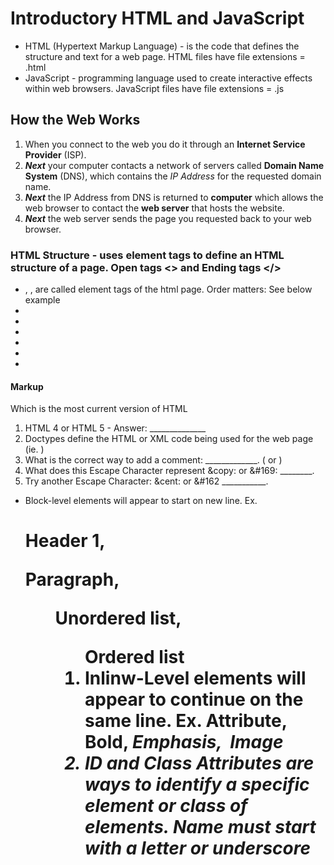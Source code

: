 # Introductory HTML and JavaScript
 - HTML (Hypertext Markup Language) - is the code that defines the structure and text for a web page. HTML files have file extensions = .html
 - JavaScript - programming language used to create interactive effects within web browsers. JavaScript files have file extensions = .js
## How the Web Works
1. When you connect to the web you do it through an **Internet Service Provider** (ISP).
1. ***Next*** your computer contacts a network of servers called **Domain Name System** (DNS), which contains the *IP Address* for the requested domain name.
1. ***Next*** the IP Address from DNS is returned to **computer** which allows the web browser to contact the **web server** that hosts the website.
1. ***Next*** the web server sends the page you requested back to your web browser.
### HTML Structure - uses element tags to define an HTML structure of a page. Open tags <> and Ending tags </>
* <html></html>, <head></head>, <body></body> are called element tags of the html page. Order matters: See below example
* <html>
*   <head>
*   </head>
*   <body>
*   </body>
* </html> 
#### Markup
Which is the most current version of HTML
 1. HTML 4 or HTML 5 - Answer: ______________   
 1. Doctypes define the HTML or XML code being used for the web page (ie. <!DOCTYPE html>)
 1. What is the correct way to add a comment: _____________.  (<!-- Comment goes here --> or )
 1. What does this Escape Character represent &copy: or &#169: ________. 
 1. Try another Escape Character: &cent: or &#162 ___________.
 * Block-level elements will appear to start on new line. Ex. <h1> Header 1, <p> Paragraph, <ul> Unordered list, <ol> Ordered list
 * Inlinw-Level elements will appear to continue on the same line. Ex. <a> Attribute, <b> Bold, <em> Emphasis, <img> Image 
 * ID and Class Attributes are ways to identify a specific element or class of elements. Name must start with a letter or underscore